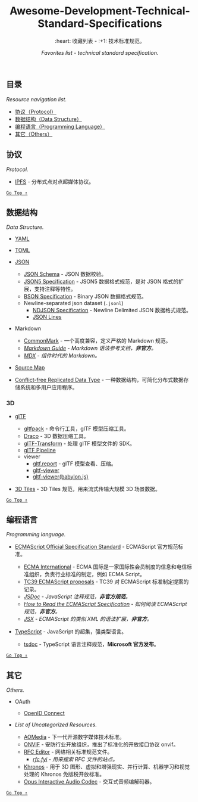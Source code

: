 <div align="center">
  <h1>Awesome-Development-Technical-Standard-Specifications</h1>

  <p>:heart: 收藏列表 - :+1: 技术标准规范。</p>
  <p><i>Favorites list - technical standard specification.</i></p>
</div>

<br />

## 目录

*Resource navigation list.*

- [协议（Protocol）](#协议)
- [数据结构（Data Structure）](#数据结构)
- [编程语言（Programming Language）](#编程语言)
- [其它（Others）](#其它)

## 协议

*Protocol.*

- [IPFS](https://ipfs.io/) - 分布式点对点超媒体协议。

[`Go Top ↑`](#awesome-development-technical-standard-specifications)

## 数据结构

*Data Structure.*

- [YAML](https://yaml.org/)

- [TOML](https://toml.io/en/)

- [JSON](http://www.json.org/)
  - [JSON Schema](http://json-schema.org/) - JSON 数据校验。
  - [JSON5 Specification](https://spec.json5.org/) - JSON5 数据格式规范，是对 JSON 格式的扩展，支持注释等特性。
  - [BSON Specification](http://bsonspec.org/) - Binary JSON 数据格式规范。
  - Newline-separated json dataset (`.jsonl`)
    - [NDJSON Specification](http://ndjson.org/) - Newline Delimited JSON 数据格式规范。
    - [JSON Lines](https://jsonlines.org/)

- Markdown
  - [CommonMark](https://commonmark.org/) - 一个高度兼容，定义严格的 Markdown 规范。
  - [_Markdown Guide_](https://www.markdownguide.org/) - _Markdown 语法参考文档，**非官方**。_
  - [_MDX_](https://mdxjs.com/) - _组件时代的 Markdown。_

- [Source Map](https://sourcemaps.info/spec.html)

- [Conflict-free Replicated Data Type](https://crdt.tech/) - 一种数据结构，可简化分布式数据存储系统和多用户应用程序。

### 3D

- [glTF](https://github.com/KhronosGroup/glTF)
  - [gltfpack](https://github.com/zeux/meshoptimizer/tree/master/gltf) - 命令行工具，glTF 模型压缩工具。
  - [Draco](https://google.github.io/draco/) - 3D 数据压缩工具。
  - [glTF-Transform](https://gltf-transform.donmccurdy.com/index.html) - 处理 glTF 模型文件的 SDK。
  - [glTF Pipeline](https://github.com/CesiumGS/gltf-pipeline)
  - viewer
    - [gltf.report](https://gltf.report/) - glTF 模型查看、压缩。
    - [gltf-viewer](https://gltf-viewer.donmccurdy.com/)
    - [gltf-viewer(babylon.js)](https://sandbox.babylonjs.com/)

- [3D Tiles](https://www.ogc.org/standards/3dtiles) - 3D Tiles 规范，用来流式传输大规模 3D 场景数据。

[`Go Top ↑`](#awesome-development-technical-standard-specifications)

## 编程语言

*Programming language.*

- [ECMAScript Official Specification Standard](https://www.ecma-international.org/publications/standards/Ecma-262.htm) - ECMAScript 官方规范标准。
  - [ECMA International](http://www.ecma-international.org/) - ECMA 国际是一家国际性会员制度的信息和电信标准组织，负责行业标准的制定，例如 ECMA Script。
  - [TC39 ECMAScript proposals](https://github.com/tc39/proposals) - TC39 对 ECMAScript 标准制定提案的记录。
  - [_JSDoc_](https://jsdoc.app/) - _JavaScript 注释规范，**非官方规范**。_
  - [_How to Read the ECMAScript Specification_](https://timothygu.me/es-howto/) - _如何阅读 ECMAScript 规范，**非官方**。_
  - [_JSX_](https://facebook.github.io/jsx/) - _ECMAScript 的类似 XML 的语法扩展，**非官方**。_

- [TypeScript](http://www.typescriptlang.org/) - JavaScript 的超集，强类型语言。
  - [tsdoc](https://github.com/microsoft/tsdoc) - TypeScript 语言注释规范，**Microsoft 官方发布**。

[`Go Top ↑`](#awesome-development-technical-standard-specifications)

## 其它

*Others.*

- OAuth
  - [OpenID Connect](https://openid.net/connect/)

- *List of Uncategorized Resources.*
  - [AOMedia](https://aomedia.org/) - 下一代开源数字媒体技术标准。
  - [ONVIF](https://www.onvif.org/) - 安防行业开放组织，推出了标准化的开放接口协议 onvif。
  - [RFC Editor](https://www.rfc-editor.org/) - 网络相关标准规范文件。
    - [*rfc.fyi*](https://rfc.fyi/) - *用来搜索 RFC 文件的站点。*
  - [Khronos](https://www.khronos.org/) - 用于 3D 图形、虚拟和增强现实、并行计算、机器学习和视觉处理的 Khronos 免版税开放标准。
  - [Opus Interactive Audio Codec](https://opus-codec.org/) - 交互式音频编解码器。

[`Go Top ↑`](#awesome-development-technical-standard-specifications)
